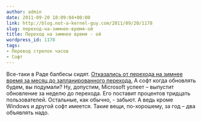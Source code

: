 ```yaml
---
author: admin
date: 2011-09-20 18:09:04+00:00
link: http://blog.not-a-kernel-guy.com/2011/09/20/1178
slug: переход-на-зимнее-время-ой
title: Переход на зимнее время - ой
wordpress_id: 1178
tags:
- Перевод стрелок часов
- Софт
---
```


Все-таки в Раде балбесы сидят. [Отказались от перехода на зимнее время за месяц до запланированного перехода.](http://www.rbc.ua/rus/top/show/ukraina-otkazalas-ot-perehoda-na-zimnee-vremya-20092011143300) А софт когда обновлять будем, вы подумали? Ну, допустим, Microsoft успеет – выпустит обновление за неделю до перехода. Его поставит процентов тридцать пользователей. Остальные, как обычно, - забьют. А ведь кроме Windows и другой софт имеется. Такие вещи, по-хорошему, за год – два объявлять надо.
